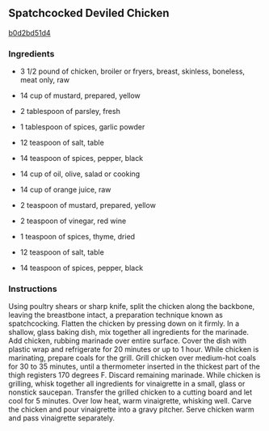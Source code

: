 ## Spatchcocked Deviled Chicken

[b0d2bd51d4](http://www.food.com/recipe/spatchcocked-deviled-chicken-262076)

### Ingredients

 - 3 1/2 pound of chicken, broiler or fryers, breast, skinless, boneless, meat only, raw

 - 14 cup of mustard, prepared, yellow

 - 2 tablespoon of parsley, fresh

 - 1 tablespoon of spices, garlic powder

 - 12 teaspoon of salt, table

 - 14 teaspoon of spices, pepper, black

 - 14 cup of oil, olive, salad or cooking

 - 14 cup of orange juice, raw

 - 2 teaspoon of mustard, prepared, yellow

 - 2 teaspoon of vinegar, red wine

 - 1 teaspoon of spices, thyme, dried

 - 12 teaspoon of salt, table

 - 14 teaspoon of spices, pepper, black

### Instructions

Using poultry shears or sharp knife, split the chicken along the backbone, leaving the breastbone intact, a preparation technique known as spatchcocking. Flatten the chicken by pressing down on it firmly. In a shallow, glass baking dish, mix together all ingredients for the marinade. Add chicken, rubbing marinade over entire surface. Cover the dish with plastic wrap and refrigerate for 20 minutes or up to 1 hour. While chicken is marinating, prepare coals for the grill. Grill chicken over medium-hot coals for 30 to 35 minutes, until a thermometer inserted in the thickest part of the thigh registers 170 degrees F. Discard remaining marinade. While chicken is grilling, whisk together all ingredients for vinaigrette in a small, glass or nonstick saucepan. Transfer the grilled chicken to a cutting board and let cool for 5 minutes. Over low heat, warm vinaigrette, whisking well. Carve the chicken and pour vinaigrette into a gravy pitcher. Serve chicken warm and pass vinaigrette separately.